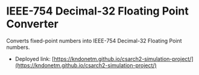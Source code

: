 # IEEE-754 Decimal-32 Floating Point Converter

Converts fixed-point numbers into IEEE-754 Decimal-32 Floating Point numbers.

- Deployed link: [https://kndonetm.github.io/csarch2-simulation-project/](https://kndonetm.github.io/csarch2-simulation-project/)
